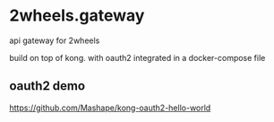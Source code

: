 # 2wheels.gateway
api gateway for 2wheels

build on top of kong. 
with oauth2 integrated in a docker-compose file


## oauth2 demo
https://github.com/Mashape/kong-oauth2-hello-world
